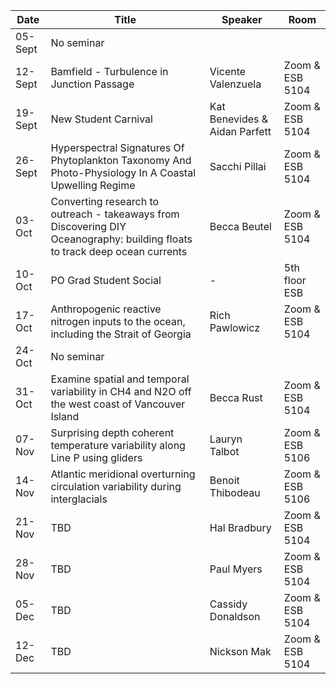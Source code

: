 Date  |  Title                                            |  Speaker                                                                                                |  Room
---------|-----------------------------------------------------|---------------------------------------------------------------------------------------------------------------------|------
05-Sept | No seminar | 
12-Sept | Bamfield - Turbulence in Junction Passage | Vicente Valenzuela | Zoom & ESB 5104
19-Sept | New Student Carnival | Kat Benevides & Aidan Parfett | Zoom & ESB 5104
26-Sept | Hyperspectral Signatures Of Phytoplankton Taxonomy And Photo-Physiology In A Coastal Upwelling Regime | Sacchi Pillai | Zoom & ESB 5104
03-Oct | Converting research to outreach - takeaways from Discovering DIY Oceanography: building floats to track deep ocean currents | Becca Beutel | Zoom & ESB 5104
10-Oct | PO Grad Student Social | - | 5th floor ESB
17-Oct | Anthropogenic reactive nitrogen inputs to the ocean, including the Strait of Georgia | Rich Pawlowicz | Zoom & ESB 5104
24-Oct | No seminar |
31-Oct | Examine spatial and temporal variability in CH4 and N2O off the west coast of Vancouver Island | Becca Rust | Zoom & ESB 5104
07-Nov | Surprising depth coherent temperature variability along Line P using gliders | Lauryn Talbot | Zoom & ESB 5106
14-Nov | Atlantic meridional overturning circulation variability during interglacials| Benoit Thibodeau | Zoom & ESB 5106
21-Nov | TBD | Hal Bradbury | Zoom & ESB 5104
28-Nov | TBD | Paul Myers | Zoom & ESB 5104
05-Dec | TBD | Cassidy Donaldson | Zoom & ESB 5104
12-Dec | TBD | Nickson Mak | Zoom & ESB 5104